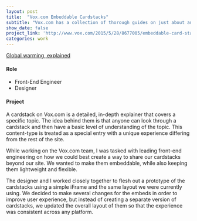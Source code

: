 ```yaml
---
layout: post
title:  "Vox.com Embeddable Cardstacks"
subtitle: "Vox.com has a collection of thorough guides on just about any issue. I worked with a team to make it so they could be shared anywhere."
show_date: false
project_link: 'http://www.vox.com/2015/5/28/8677005/embeddable-card-stacks-launch'
categories: work
---
```


<div class="vox-cardstack"><a href="https://www.vox.com/cards/global-warming">Global warming, explained</a></div>
<script src="//embed.vox.com/cardstack.js"></script>


#### Role
- Front-End Engineer
- Designer

#### Project

A cardstack on Vox.com is a detailed, in-depth explainer that covers a specific topic. The idea behind them is that anyone can look through a cardstack and then have a basic level of understanding of the topic. This content-type is treated as a special entry with a unique experience differing from the rest of the site.

While working on the Vox.com team, I was tasked with leading front-end engineering on how we could best create a way to share our cardstacks beyond our site. We wanted to make them embeddable, while also keeping them lightweight and flexible.

The designer and I worked closely together to flesh out a prototype of the cardstacks using a simple iFrame and the same layout we were currently using. We decided to make several changes for the embeds in order to improve user experience, but instead of creating a separate version of cardstacks, we updated the overall layout of them so that the experience was consistent across any platform.
